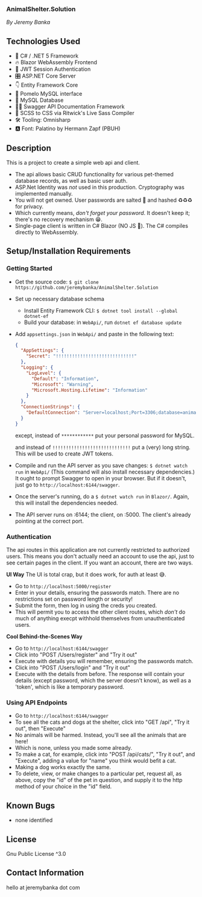 ### AnimalShelter.Solution

_By Jeremy Banka_

## Technologies Used

- 🎵 C# / .NET 5 Framework
- 🔥 Blazor WebAssembly Frontend
- 🛂 JWT Session Authentication
- 🎛️ ASP.NET Core Server
- 👇 Entity Framework Core
- 🍋 Pomelo MySQL interface
- 🧮 MySQL Database
- 🏴‍☠️ Swagger API Documentation Framework
- 💅 SCSS to CSS via Ritwick's Live Sass Compiler
- 🛠️ Tooling: Omnisharp
- 🅰️ Font: Palatino by Hermann Zapf (PBUH)

## Description

This is a project to create a simple web api and client.

- The api allows basic CRUD functionality for various pet-themed database records, as well as basic user auth.
- ASP.Net Identity was _not_ used in this production. Cryptography was implemented manually.
- You will not get owned. User passwords are salted 🎲 and hashed ♻️♻️♻️ for privacy.
- Which currently means, _don't forget your password_. It doesn't keep it; there's no recovery mechanism 😁.
- Single-page client is written in C# Blazor (NO JS 🤯). The C# compiles directly to WebAssembly.

## Setup/Installation Requirements

### Getting Started

- Get the source code: `$ git clone https://github.com/jeremybanka/AnimalShelter.Solution`
- Set up necessary database schema
  - Install Entity Framework CLI: `$ dotnet tool install --global dotnet-ef`
  - Build your database: in `WebApi/`, run `dotnet ef database update`
- Add `appsettings.json` in `WebApi/` and paste in the following text:

  ```json
  {
    "AppSettings": {
      "Secret": "!!!!!!!!!!!!!!!!!!!!!!!!!!!!!"
    },
    "Logging": {
      "LogLevel": {
        "Default": "Information",
        "Microsoft": "Warning",
        "Microsoft.Hosting.Lifetime": "Information"
      }
    },
    "ConnectionStrings": {
      "DefaultConnection": "Server=localhost;Port=3306;database=animal_shelter;uid=root;pwd=************;"
    }
  }
  ```

  except, instead of `************` put your personal password for MySQL.

  and instead of `!!!!!!!!!!!!!!!!!!!!!!!!!!!!!` put a (very) long string. This will be used to create JWT tokens.

- Compile and run the API server as you save changes: `$ dotnet watch run` in `WebApi/` (This command will also install necessary dependencies.) It ought to prompt Swagger to open in your browser. But if it doesn't, just go to `http://localhost:6144/swagger`.
- Once the server's running, do a `$ dotnet watch run` in `Blazor/`. Again, this will install the dependencies needed.
- The API server runs on :6144; the client, on :5000. The client's already pointing at the correct port.

### Authentication

The api routes in this application are not currently restricted to authorized users. This means you don't actually need an account to use the api, just to see certain pages in the client. If you want an account, there are two ways.

**UI Way** The UI is total crap, but it does work, for auth at least 😅.

- Go to `http://localhost:5000/register`
- Enter in your details, ensuring the passwords match. There are no restrictions set on password length or security!
- Submit the form, then log in using the creds you created.
- This will permit you to access the other client routes, which _don't_ do much of anything execpt withhold themselves from unauthenticated users.

**Cool Behind-the-Scenes Way**

- Go to `http://localhost:6144/swagger`
- Click into "POST /Users/register" and "Try it out"
- Execute with details you will remember, ensuring the passwords match.
- Click into "POST /Users/login" and "Try it out"
- Execute with the details from before. The response will contain your details (except password, which the server doesn't know), as well as a 'token', which is like a temporary password.

### Using API Endpoints

- Go to `http://localhost:6144/swagger`
- To see all the cats and dogs at the shelter, click into "GET /api", "Try it out", then "Execute"
- No animals will be harmed. Instead, you'll see all the animals that are here!
- Which is none, unless you made some already.
- To make a cat, for example, click into "POST /api/cats/", "Try it out", and "Execute", adding a value for "name" you think would befit a cat.
- Making a dog works exactly the same.
- To delete, view, or make changes to a particular pet, request all, as above, copy the "id" of the pet in question, and supply it to the http method of your choice in the "id" field.

## Known Bugs

- none identified

## License

Gnu Public License ^3.0

## Contact Information

hello at jeremybanka dot com
